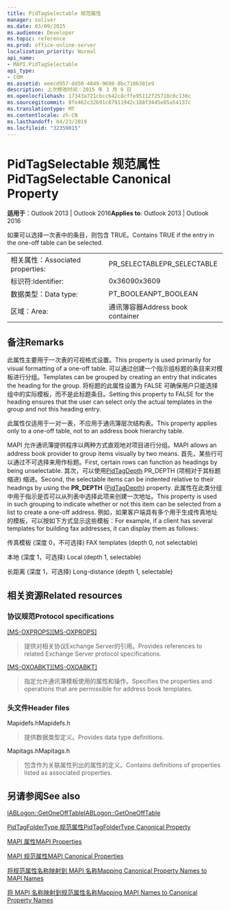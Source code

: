 ```yaml
---
title: PidTagSelectable 规范属性
manager: soliver
ms.date: 03/09/2015
ms.audience: Developer
ms.topic: reference
ms.prod: office-online-server
localization_priority: Normal
api_name:
- MAPI.PidTagSelectable
api_type:
- COM
ms.assetid: eeecd957-dd50-4849-9698-8bc7106301e9
description: 上次修改时间：2015 年 3 月 9 日
ms.openlocfilehash: 17343a721cbcc642c8cffe95112f25710c0c130c
ms.sourcegitcommit: 8fe462c32b91c87911942c188f3445e85a54137c
ms.translationtype: MT
ms.contentlocale: zh-CN
ms.lasthandoff: 04/23/2019
ms.locfileid: "32359015"
---
```

# <a name="pidtagselectable-canonical-property"></a><span data-ttu-id="37c22-103">PidTagSelectable 规范属性</span><span class="sxs-lookup"><span data-stu-id="37c22-103">PidTagSelectable Canonical Property</span></span>

  
  
<span data-ttu-id="37c22-104">**适用于**：Outlook 2013 | Outlook 2016</span><span class="sxs-lookup"><span data-stu-id="37c22-104">**Applies to**: Outlook 2013 | Outlook 2016</span></span> 
  
<span data-ttu-id="37c22-105">如果可以选择一次表中的条目，则包含 TRUE。</span><span class="sxs-lookup"><span data-stu-id="37c22-105">Contains TRUE if the entry in the one-off table can be selected.</span></span> 
  
|||
|:-----|:-----|
|<span data-ttu-id="37c22-106">相关属性：</span><span class="sxs-lookup"><span data-stu-id="37c22-106">Associated properties:</span></span>  <br/> |<span data-ttu-id="37c22-107">PR_SELECTABLE</span><span class="sxs-lookup"><span data-stu-id="37c22-107">PR_SELECTABLE</span></span>  <br/> |
|<span data-ttu-id="37c22-108">标识符:</span><span class="sxs-lookup"><span data-stu-id="37c22-108">Identifier:</span></span>  <br/> |<span data-ttu-id="37c22-109">0x3609</span><span class="sxs-lookup"><span data-stu-id="37c22-109">0x3609</span></span>  <br/> |
|<span data-ttu-id="37c22-110">数据类型：</span><span class="sxs-lookup"><span data-stu-id="37c22-110">Data type:</span></span>  <br/> |<span data-ttu-id="37c22-111">PT_BOOLEAN</span><span class="sxs-lookup"><span data-stu-id="37c22-111">PT_BOOLEAN</span></span>  <br/> |
|<span data-ttu-id="37c22-112">区域：</span><span class="sxs-lookup"><span data-stu-id="37c22-112">Area:</span></span>  <br/> |<span data-ttu-id="37c22-113">通讯簿容器</span><span class="sxs-lookup"><span data-stu-id="37c22-113">Address book container</span></span>  <br/> |
   
## <a name="remarks"></a><span data-ttu-id="37c22-114">备注</span><span class="sxs-lookup"><span data-stu-id="37c22-114">Remarks</span></span>

<span data-ttu-id="37c22-115">此属性主要用于一次表的可视格式设置。</span><span class="sxs-lookup"><span data-stu-id="37c22-115">This property is used primarily for visual formatting of a one-off table.</span></span> <span data-ttu-id="37c22-116">可以通过创建一个指示组标题的条目来对模板进行分组。</span><span class="sxs-lookup"><span data-stu-id="37c22-116">Templates can be grouped by creating an entry that indicates the heading for the group.</span></span> <span data-ttu-id="37c22-117">将标题的此属性设置为 FALSE 可确保用户只能选择组中的实际模板，而不是此标题条目。</span><span class="sxs-lookup"><span data-stu-id="37c22-117">Setting this property to FALSE for the heading ensures that the user can select only the actual templates in the group and not this heading entry.</span></span> 
  
<span data-ttu-id="37c22-118">此属性仅适用于一对一表，不应用于通讯簿层次结构表。</span><span class="sxs-lookup"><span data-stu-id="37c22-118">This property applies only to a one-off table, not to an address book hierarchy table.</span></span> 
  
<span data-ttu-id="37c22-119">MAPI 允许通讯簿提供程序以两种方式直观地对项目进行分组。</span><span class="sxs-lookup"><span data-stu-id="37c22-119">MAPI allows an address book provider to group items visually by two means.</span></span> <span data-ttu-id="37c22-120">首先，某些行可以通过不可选择来用作标题。</span><span class="sxs-lookup"><span data-stu-id="37c22-120">First, certain rows can function as headings by being unselectable.</span></span> <span data-ttu-id="37c22-121">其次，可以使用[PidTagDepth](pidtagdepth-canonical-property.md) PR_DEPTH (项相对于其标题缩进) 缩进。</span><span class="sxs-lookup"><span data-stu-id="37c22-121">Second, the selectable items can be indented relative to their headings by using the **PR_DEPTH** ([PidTagDepth](pidtagdepth-canonical-property.md)) property.</span></span> <span data-ttu-id="37c22-122">此属性在此类分组中用于指示是否可以从列表中选择此项来创建一次地址。</span><span class="sxs-lookup"><span data-stu-id="37c22-122">This property is used in such grouping to indicate whether or not this item can be selected from a list to create a one-off address.</span></span> <span data-ttu-id="37c22-123">例如，如果客户端具有多个用于生成传真地址的模板，可以按如下方式显示这些模板：</span><span class="sxs-lookup"><span data-stu-id="37c22-123">For example, if a client has several templates for building fax addresses, it can display them as follows:</span></span> 
  
<span data-ttu-id="37c22-124">传真模板 (深度 0，不可选择) </span><span class="sxs-lookup"><span data-stu-id="37c22-124">FAX templates (depth 0, not selectable)</span></span>
  
 <span data-ttu-id="37c22-125">本地 (深度 1，可选择) </span><span class="sxs-lookup"><span data-stu-id="37c22-125">Local (depth 1, selectable)</span></span> 
  
 <span data-ttu-id="37c22-126">长距离 (深度 1，可选择) </span><span class="sxs-lookup"><span data-stu-id="37c22-126">Long-distance (depth 1, selectable)</span></span> 
  
## <a name="related-resources"></a><span data-ttu-id="37c22-127">相关资源</span><span class="sxs-lookup"><span data-stu-id="37c22-127">Related resources</span></span>

### <a name="protocol-specifications"></a><span data-ttu-id="37c22-128">协议规范</span><span class="sxs-lookup"><span data-stu-id="37c22-128">Protocol specifications</span></span>

<span data-ttu-id="37c22-129">[[MS-OXPROPS]](https://msdn.microsoft.com/library/f6ab1613-aefe-447d-a49c-18217230b148%28Office.15%29.aspx)</span><span class="sxs-lookup"><span data-stu-id="37c22-129">[[MS-OXPROPS]](https://msdn.microsoft.com/library/f6ab1613-aefe-447d-a49c-18217230b148%28Office.15%29.aspx)</span></span>
  
> <span data-ttu-id="37c22-130">提供对相关协议Exchange Server的引用。</span><span class="sxs-lookup"><span data-stu-id="37c22-130">Provides references to related Exchange Server protocol specifications.</span></span>
    
<span data-ttu-id="37c22-131">[[MS-OXOABKT]](https://msdn.microsoft.com/library/cd5a3e78-1eeb-4a75-88eb-e82c8c96ff31%28Office.15%29.aspx)</span><span class="sxs-lookup"><span data-stu-id="37c22-131">[[MS-OXOABKT]](https://msdn.microsoft.com/library/cd5a3e78-1eeb-4a75-88eb-e82c8c96ff31%28Office.15%29.aspx)</span></span>
  
> <span data-ttu-id="37c22-132">指定允许通讯簿模板使用的属性和操作。</span><span class="sxs-lookup"><span data-stu-id="37c22-132">Specifies the properties and operations that are permissible for address book templates.</span></span>
    
### <a name="header-files"></a><span data-ttu-id="37c22-133">头文件</span><span class="sxs-lookup"><span data-stu-id="37c22-133">Header files</span></span>

<span data-ttu-id="37c22-134">Mapidefs.h</span><span class="sxs-lookup"><span data-stu-id="37c22-134">Mapidefs.h</span></span>
  
> <span data-ttu-id="37c22-135">提供数据类型定义。</span><span class="sxs-lookup"><span data-stu-id="37c22-135">Provides data type definitions.</span></span>
    
<span data-ttu-id="37c22-136">Mapitags.h</span><span class="sxs-lookup"><span data-stu-id="37c22-136">Mapitags.h</span></span>
  
> <span data-ttu-id="37c22-137">包含作为关联属性列出的属性的定义。</span><span class="sxs-lookup"><span data-stu-id="37c22-137">Contains definitions of properties listed as associated properties.</span></span>
    
## <a name="see-also"></a><span data-ttu-id="37c22-138">另请参阅</span><span class="sxs-lookup"><span data-stu-id="37c22-138">See also</span></span>



[<span data-ttu-id="37c22-139">IABLogon::GetOneOffTable</span><span class="sxs-lookup"><span data-stu-id="37c22-139">IABLogon::GetOneOffTable</span></span>](iablogon-getoneofftable.md)
  
[<span data-ttu-id="37c22-140">PidTagFolderType 规范属性</span><span class="sxs-lookup"><span data-stu-id="37c22-140">PidTagFolderType Canonical Property</span></span>](pidtagfoldertype-canonical-property.md)


[<span data-ttu-id="37c22-141">MAPI 属性</span><span class="sxs-lookup"><span data-stu-id="37c22-141">MAPI Properties</span></span>](mapi-properties.md)
  
[<span data-ttu-id="37c22-142">MAPI 规范属性</span><span class="sxs-lookup"><span data-stu-id="37c22-142">MAPI Canonical Properties</span></span>](mapi-canonical-properties.md)
  
[<span data-ttu-id="37c22-143">将规范属性名称映射到 MAPI 名称</span><span class="sxs-lookup"><span data-stu-id="37c22-143">Mapping Canonical Property Names to MAPI Names</span></span>](mapping-canonical-property-names-to-mapi-names.md)
  
[<span data-ttu-id="37c22-144">将 MAPI 名称映射到规范属性名称</span><span class="sxs-lookup"><span data-stu-id="37c22-144">Mapping MAPI Names to Canonical Property Names</span></span>](mapping-mapi-names-to-canonical-property-names.md)

